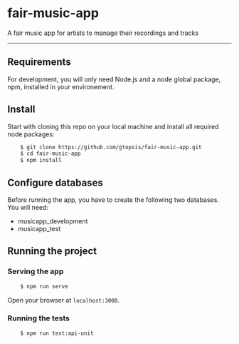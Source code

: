 # fair-music-app
A fair music app for artists to manage their recordings and tracks

---
## Requirements

For development, you will only need Node.js and a node global package, npm, installed in your environement.
## Install

Start with cloning this repo on your local machine and install all required node packages:

```sh
    $ git clone https://github.com/gtopsis/fair-music-app.git
    $ cd fair-music-app
    $ npm install
```
## Configure databases

Before running the app, you have to create the following two databases. You will need:

- musicapp_development
- musicapp_test

## Running the project

### Serving the app

```sh
    $ npm run serve
```

Open your browser at `localhost:3000`.

### Running the tests

```sh
    $ npm run test:api-unit
```